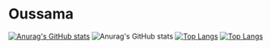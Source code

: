 # Oussama
[![Anurag's GitHub stats](https://github-readme-stats.vercel.app/api?username=LariouchOussama)](https://github.com/LariouchOussama/github-readme-stats)
![Anurag's GitHub stats](https://github-readme-stats.vercel.app/api?username=LariouchOussama&show_icons=true)
[![Top Langs](https://github-readme-stats.vercel.app/api/top-langs/?username=LariouchOussama)](https://github.com/LariouchOussama/github-readme-stats)
[![Top Langs](https://github-readme-stats.vercel.app/api/top-langs/?username=LariouchOussama&layout=compact)](https://github.com/LariouchOussama/github-readme-stats)

